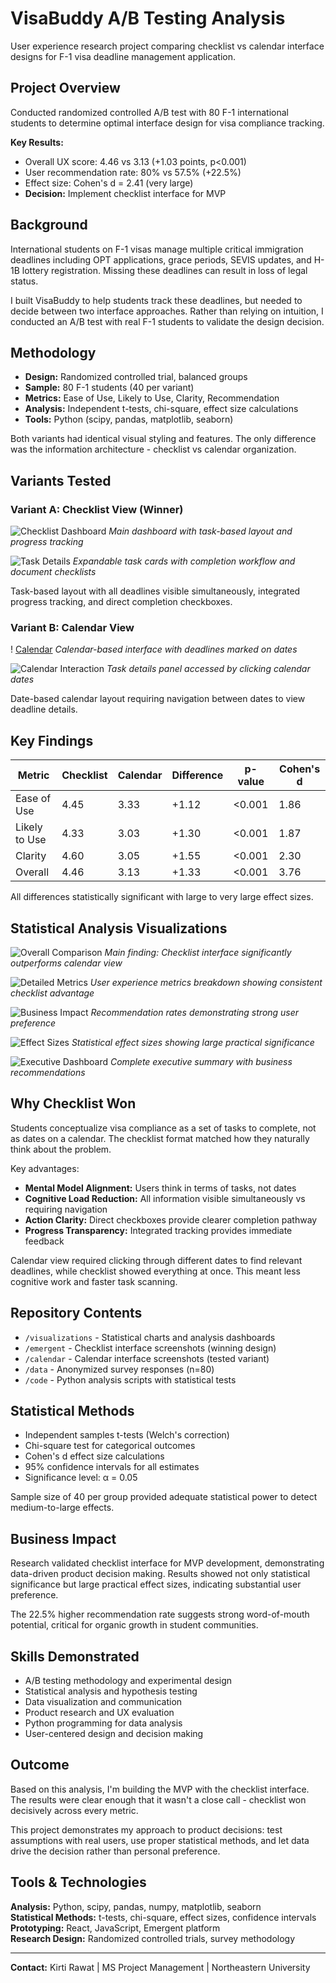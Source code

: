 # VisaBuddy A/B Testing Analysis

User experience research project comparing checklist vs calendar interface designs for F-1 visa deadline management application.

## Project Overview

Conducted randomized controlled A/B test with 80 F-1 international students to determine optimal interface design for visa compliance tracking.

**Key Results:**
- Overall UX score: 4.46 vs 3.13 (+1.03 points, p<0.001)
- User recommendation rate: 80% vs 57.5% (+22.5%)
- Effect size: Cohen's d = 2.41 (very large)
- **Decision:** Implement checklist interface for MVP

## Background

International students on F-1 visas manage multiple critical immigration deadlines including OPT applications, grace periods, SEVIS updates, and H-1B lottery registration. Missing these deadlines can result in loss of legal status.

I built VisaBuddy to help students track these deadlines, but needed to decide between two interface approaches. Rather than relying on intuition, I conducted an A/B test with real F-1 students to validate the design decision.

## Methodology

- **Design:** Randomized controlled trial, balanced groups
- **Sample:** 80 F-1 students (40 per variant)
- **Metrics:** Ease of Use, Likely to Use, Clarity, Recommendation
- **Analysis:** Independent t-tests, chi-square, effect size calculations
- **Tools:** Python (scipy, pandas, matplotlib, seaborn)

Both variants had identical visual styling and features. The only difference was the information architecture - checklist vs calendar organization.

## Variants Tested

### Variant A: Checklist View (Winner)

![Checklist Dashboard](emergent/checklist_dashboard.png)
*Main dashboard with task-based layout and progress tracking*

![Task Details](emergent/checklist_task_details.png)
*Expandable task cards with completion workflow and document checklists*

Task-based layout with all deadlines visible simultaneously, integrated progress tracking, and direct completion checkboxes.

### Variant B: Calendar View

! [Calendar](calendar/dashboard/calendar_dashboard.png)
*Calendar-based interface with deadlines marked on dates*

![Calendar Interaction](calendar/task_details)
*Task details panel accessed by clicking calendar dates*

Date-based calendar layout requiring navigation between dates to view deadline details.

## Key Findings

| Metric | Checklist | Calendar | Difference | p-value | Cohen's d |
|--------|-----------|----------|------------|---------|-----------|
| Ease of Use | 4.45 | 3.33 | +1.12 | <0.001 | 1.86 |
| Likely to Use | 4.33 | 3.03 | +1.30 | <0.001 | 1.87 |
| Clarity | 4.60 | 3.05 | +1.55 | <0.001 | 2.30 |
| Overall | 4.46 | 3.13 | +1.33 | <0.001 | 3.76 |

All differences statistically significant with large to very large effect sizes.

## Statistical Analysis Visualizations

![Overall Comparison](visualizations/clean_viz1_main_finding.png)
*Main finding: Checklist interface significantly outperforms calendar view*

![Detailed Metrics](visualizations/clean_viz2_detailed_metrics.png)
*User experience metrics breakdown showing consistent checklist advantage*

![Business Impact](visualizations/clean_viz3_recommendation.png)
*Recommendation rates demonstrating strong user preference*

![Effect Sizes](visualizations/clean_viz4_effect_sizes.png)
*Statistical effect sizes showing large practical significance*

![Executive Dashboard](visualizations/clean_dashboard_executive.png)
*Complete executive summary with business recommendations*

## Why Checklist Won

Students conceptualize visa compliance as a set of tasks to complete, not as dates on a calendar. The checklist format matched how they naturally think about the problem.

Key advantages:
- **Mental Model Alignment:** Users think in terms of tasks, not dates
- **Cognitive Load Reduction:** All information visible simultaneously vs requiring navigation
- **Action Clarity:** Direct checkboxes provide clearer completion pathway
- **Progress Transparency:** Integrated tracking provides immediate feedback

Calendar view required clicking through different dates to find relevant deadlines, while checklist showed everything at once. This meant less cognitive work and faster task scanning.

## Repository Contents

- `/visualizations` - Statistical charts and analysis dashboards
- `/emergent` - Checklist interface screenshots (winning design)
- `/calendar` - Calendar interface screenshots (tested variant)
- `/data` - Anonymized survey responses (n=80)
- `/code` - Python analysis scripts with statistical tests

## Statistical Methods

- Independent samples t-tests (Welch's correction)
- Chi-square test for categorical outcomes
- Cohen's d effect size calculations
- 95% confidence intervals for all estimates
- Significance level: α = 0.05

Sample size of 40 per group provided adequate statistical power to detect medium-to-large effects.

## Business Impact

Research validated checklist interface for MVP development, demonstrating data-driven product decision making. Results showed not only statistical significance but large practical effect sizes, indicating substantial user preference.

The 22.5% higher recommendation rate suggests strong word-of-mouth potential, critical for organic growth in student communities.

## Skills Demonstrated

- A/B testing methodology and experimental design
- Statistical analysis and hypothesis testing
- Data visualization and communication
- Product research and UX evaluation
- Python programming for data analysis
- User-centered design and decision making

## Outcome

Based on this analysis, I'm building the MVP with the checklist interface. The results were clear enough that it wasn't a close call - checklist won decisively across every metric.

This project demonstrates my approach to product decisions: test assumptions with real users, use proper statistical methods, and let data drive the decision rather than personal preference.

## Tools & Technologies

**Analysis:** Python, scipy, pandas, numpy, matplotlib, seaborn  
**Statistical Methods:** t-tests, chi-square, effect sizes, confidence intervals  
**Prototyping:** React, JavaScript, Emergent platform  
**Research Design:** Randomized controlled trials, survey methodology

---

**Contact:** Kirti Rawat | MS Project Management | Northeastern University
